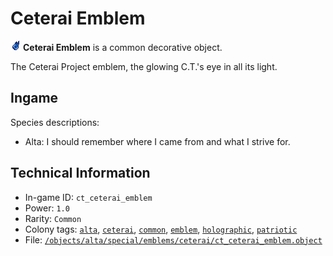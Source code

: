 # Ceterai Emblem

<img src="https://raw.githubusercontent.com/Ceterai/Enternia/main/objects/alta/special/emblems/ceterai/body.png" alt="Ceterai Emblem icon" loading="lazy" height="16px" width="auto" /> **Ceterai Emblem** is a common decorative object.

The Ceterai Project emblem, the glowing C.T.'s eye in all its light.

## Ingame

Species descriptions:

- Alta: I should remember where I came from and what I strive for.

## Technical Information

- In-game ID: `ct_ceterai_emblem`
- Power: `1.0`
- Rarity: `Common`
- Colony tags: [`alta`](https://ceterai.github.io/MyEnternia/Wiki/Tags/Alta), [`ceterai`](https://ceterai.github.io/MyEnternia/Wiki/Tags/Ceterai), [`common`](https://ceterai.github.io/MyEnternia/Wiki/Tags/Common), [`emblem`](https://ceterai.github.io/MyEnternia/Wiki/Tags/Emblem), [`holographic`](https://ceterai.github.io/MyEnternia/Wiki/Tags/Holographic), [`patriotic`](https://ceterai.github.io/MyEnternia/Wiki/Tags/Patriotic)
- File: [`/objects/alta/special/emblems/ceterai/ct_ceterai_emblem.object`](https://github.com/Ceterai/Enternia/blob/main/objects/alta/special/emblems/ceterai/ct_ceterai_emblem.object)
